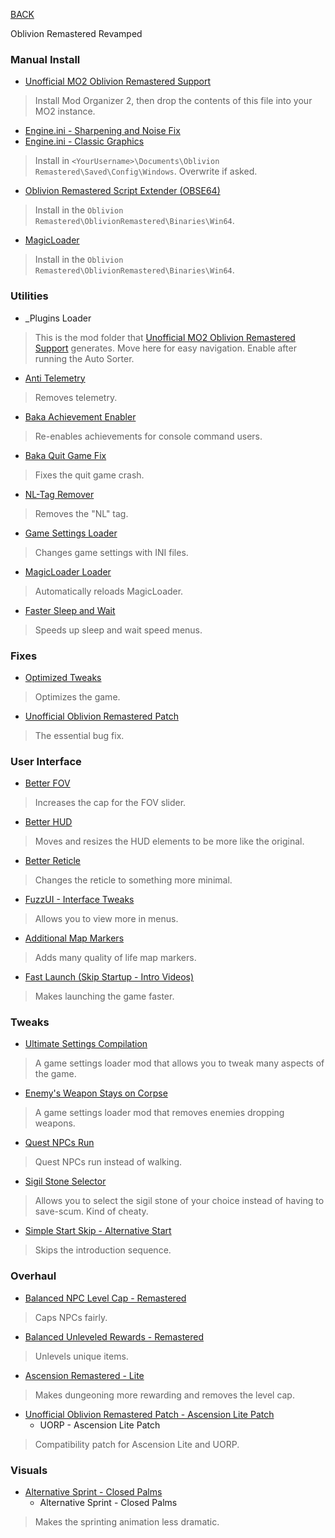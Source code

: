 
[BACK](..)

Oblivion Remastered Revamped

### Manual Install
- [Unofficial MO2 Oblivion Remastered Support](https://www.nexusmods.com/site/mods/1286)
> Install Mod Organizer 2, then drop the contents of this file into your MO2 instance.
- [Engine.ini - Sharpening and Noise Fix](https://www.nexusmods.com/oblivionremastered/mods/490)
- [Engine.ini - Classic Graphics](https://www.nexusmods.com/oblivionremastered/mods/499)
> Install in `<YourUsername>\Documents\Oblivion Remastered\Saved\Config\Windows`. Overwrite if asked.
- [Oblivion Remastered Script Extender (OBSE64)](https://www.nexusmods.com/oblivionremastered/mods/282)
> Install in the `Oblivion Remastered\OblivionRemastered\Binaries\Win64`.
- [MagicLoader](https://www.nexusmods.com/oblivionremastered/mods/1966)
> Install in the `Oblivion Remastered\OblivionRemastered\Binaries\Win64`. 

### Utilities
- _Plugins Loader
> This is the mod folder that [Unofficial MO2 Oblivion Remastered Support](https://www.nexusmods.com/site/mods/1286) generates. Move here for easy navigation. Enable after running the Auto Sorter.
- [Anti Telemetry](https://www.nexusmods.com/oblivionremastered/mods/688)
> Removes telemetry.
- [Baka Achievement Enabler](https://www.nexusmods.com/oblivionremastered/mods/145)
> Re-enables achievements for console command users.
- [Baka Quit Game Fix](https://www.nexusmods.com/oblivionremastered/mods/564)
> Fixes the quit game crash.
- [NL-Tag Remover](https://www.nexusmods.com/oblivionremastered/mods/473)
> Removes the "NL" tag.
- [Game Settings Loader](https://www.nexusmods.com/oblivionremastered/mods/746)
> Changes game settings with INI files.
- [MagicLoader Loader](https://www.nexusmods.com/oblivionremastered/mods/2234)
> Automatically reloads MagicLoader.
- [Faster Sleep and Wait](https://www.nexusmods.com/oblivionremastered/mods/1659)
> Speeds up sleep and wait speed menus.

### Fixes
- [Optimized Tweaks](https://www.nexusmods.com/oblivionremastered/mods/79)
> Optimizes the game.
- [Unofficial Oblivion Remastered Patch](https://www.nexusmods.com/oblivionremastered/mods/477)
> The essential bug fix.

### User Interface
- [Better FOV](https://www.nexusmods.com/oblivionremastered/mods/257)
> Increases the cap for the FOV slider.
- [Better HUD](https://www.nexusmods.com/oblivionremastered/mods/13)
> Moves and resizes the HUD elements to be more like the original.
- [Better Reticle](https://www.nexusmods.com/oblivionremastered/mods/164)
> Changes the reticle to something more minimal.
- [FuzzUI - Interface Tweaks](https://www.nexusmods.com/oblivionremastered/mods/292)
> Allows you to view more in menus.
- [Additional Map Markers](https://www.nexusmods.com/oblivionremastered/mods/479)
> Adds many quality of life map markers.
- [Fast Launch (Skip Startup - Intro Videos)](https://www.nexusmods.com/oblivionremastered/mods/29)
> Makes launching the game faster.

### Tweaks
- [Ultimate Settings Compilation](https://www.nexusmods.com/oblivionremastered/mods/840)
> A game settings loader mod that allows you to tweak many aspects of the game.
- [Enemy's Weapon Stays on Corpse](https://www.nexusmods.com/oblivionremastered/mods/321)
> A game settings loader mod that removes enemies dropping weapons.
- [Quest NPCs Run](https://www.nexusmods.com/oblivionremastered/mods/219)
> Quest NPCs run instead of walking.
- [Sigil Stone Selector](https://www.nexusmods.com/oblivionremastered/mods/427)
> Allows you to select the sigil stone of your choice instead of having to save-scum. Kind of cheaty.
- [Simple Start Skip - Alternative Start](https://www.nexusmods.com/oblivionremastered/mods/762)
> Skips the introduction sequence.

### Overhaul
- [Balanced NPC Level Cap - Remastered](https://www.nexusmods.com/oblivionremastered/mods/182)
> Caps NPCs fairly.
- [Balanced Unleveled Rewards - Remastered](https://www.nexusmods.com/oblivionremastered/mods/157)
> Unlevels unique items.
- [Ascension Remastered - Lite](https://www.nexusmods.com/oblivionremastered/mods/706)
> Makes dungeoning more rewarding and removes the level cap.
- [Unofficial Oblivion Remastered Patch - Ascension Lite Patch](https://www.nexusmods.com/oblivionremastered/mods/1627)
    - UORP - Ascension Lite Patch
> Compatibility patch for Ascension Lite and UORP.

### Visuals
- [Alternative Sprint - Closed Palms](https://www.nexusmods.com/oblivionremastered/mods/384)
    - Alternative Sprint - Closed Palms
> Makes the sprinting animation less dramatic.